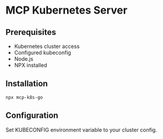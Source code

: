 # MCP Kubernetes Server

## Prerequisites
- Kubernetes cluster access
- Configured kubeconfig
- Node.js
- NPX installed

## Installation
`npx mcp-k8s-go`

## Configuration
Set KUBECONFIG environment variable to your cluster config.